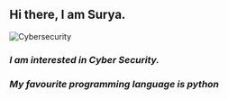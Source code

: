 ## Hi there, I am Surya.

![Cybersecurity](https://external-content.duckduckgo.com/iu/?u=https%3A%2F%2Ftse4.mm.bing.net%2Fth%3Fid%3DOIP.oZVbP8mmXpiN-Zvj4563fgHaFh%26pid%3DApi&f=1)
 ### _I am interested in Cyber Security._
 ### _My favourite programming language is python_


